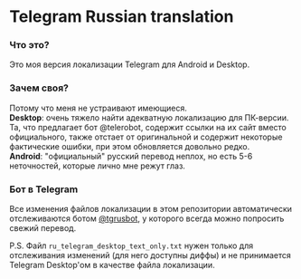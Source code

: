 # Telegram Russian translation

### Что это?
Это моя версия локализации Telegram для Android и Desktop.

### Зачем своя?
Потому что меня не устраивают имеющиеся.  
**Desktop**: очень тяжело найти адекватную локализацию для ПК-версии. Та, что предлагает бот @telerobot, содержит ссылки на их сайт вместо официального, также отстает от оригинальной и содержит некоторые фактические ошибки, при этом обновляется довольно редко.  
**Android**: "официальный" русский перевод неплох, но есть 5-6 неточностей, которые лично мне режут глаз. 

### Бот в Telegram
Все изменения файлов локализации в этом репозитории автоматически отслеживаются ботом [@tgrusbot](https://telegram.me/tgrusbot), у которого всегда можно попросить свежий перевод.

P.S. Файл `ru_telegram_desktop_text_only.txt` нужен только для отслеживания изменений (для него доступны диффы) и не принимается Telegram Desktop'ом в качестве файла локализации.
